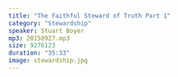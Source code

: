 ```yaml
---
title: "The Faithful Steward of Truth Part 1"
category: "Stewardship"
speaker: Stuart Boyer
mp3: 20150927.mp3
size: 9276123
duration: "35:33"
image: stewardship.jpg
---
```

